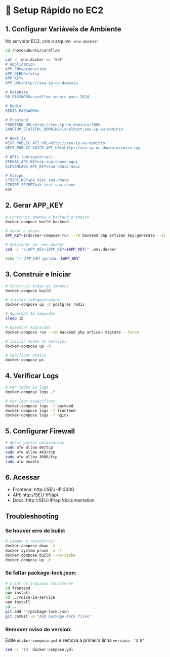 # 🚀 Setup Rápido no EC2

## 1. Configurar Variáveis de Ambiente

No servidor EC2, crie o arquivo `.env.docker`:

```bash
cd /home/ubuntu/cardflow

cat > .env.docker << 'EOF'
# Application
APP_ENV=production
APP_DEBUG=false
APP_KEY=
APP_URL=http://seu-ip-ou-dominio

# Database
DB_PASSWORD=cardflow_secure_pass_2024

# Redis
REDIS_PASSWORD=

# Frontend
FRONTEND_URL=http://seu-ip-ou-dominio:3000
SANCTUM_STATEFUL_DOMAINS=localhost,seu-ip-ou-dominio

# Next.js
NEXT_PUBLIC_API_URL=http://seu-ip-ou-dominio
NEXT_PUBLIC_VOICE_API_URL=http://seu-ip-ou-dominio/voice-api

# APIs (obrigatórias)
OPENAI_API_KEY=sk-sua-chave-aqui
ELEVENLABS_API_KEY=sua-chave-aqui

# Stripe
STRIPE_KEY=pk_test_sua-chave
STRIPE_SECRET=sk_test_sua-chave
EOF
```

## 2. Gerar APP_KEY

```bash
# Construir apenas o backend primeiro
docker-compose build backend

# Gerar a chave
APP_KEY=$(docker-compose run --rm backend php artisan key:generate --show)

# Adicionar ao .env.docker
sed -i "s|APP_KEY=|APP_KEY=$APP_KEY|" .env.docker

echo "✅ APP_KEY gerada: $APP_KEY"
```

## 3. Construir e Iniciar

```bash
# Construir todas as imagens
docker-compose build

# Iniciar infraestrutura
docker-compose up -d postgres redis

# Aguardar 15 segundos
sleep 15

# Executar migrações
docker-compose run --rm backend php artisan migrate --force

# Iniciar todos os serviços
docker-compose up -d

# Verificar status
docker-compose ps
```

## 4. Verificar Logs

```bash
# Ver todos os logs
docker-compose logs -f

# Ver logs específicos
docker-compose logs -f backend
docker-compose logs -f frontend
docker-compose logs -f nginx
```

## 5. Configurar Firewall

```bash
# Abrir portas necessárias
sudo ufw allow 80/tcp
sudo ufw allow 443/tcp
sudo ufw allow 3000/tcp
sudo ufw enable
```

## 6. Acessar

- Frontend: http://SEU-IP:3000
- API: http://SEU-IP/api
- Docs: http://SEU-IP/api/documentation

## Troubleshooting

### Se houver erro de build:

```bash
# Limpar e reconstruir
docker-compose down -v
docker system prune -a -f
docker-compose build --no-cache
docker-compose up -d
```

### Se faltar package-lock.json:

```bash
# Criar os arquivos localmente
cd frontend
npm install
cd ../voice-ia-service
npm install
cd ..
git add **/package-lock.json
git commit -m "Add package-lock files"
```

### Remover aviso do version:

Edite `docker-compose.yml` e remova a primeira linha `version: '3.8'`

```bash
sed -i '1d' docker-compose.yml
```
